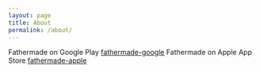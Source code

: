 ```yaml
---
layout: page
title: About
permalink: /about/
---
```


<!-- This is the base Jekyll theme. You can find out more info about customizing your Jekyll theme, as well as basic Jekyll usage documentation at [jekyllrb.com](https://jekyllrb.com/)

You can find the source code for Minima at GitHub:
[jekyll][jekyll-organization] /
[minima](https://github.com/jekyll/minima)

You can find the source code for Jekyll at GitHub:
[jekyll][jekyll-organization] /
[jekyll](https://github.com/jekyll/jekyll)


[jekyll-organization]: https://github.com/jekyll -->

Fathermade on Google Play [fathermade-google](https://play.google.com/store/apps/developer?id=FatherMade)
Fathermade on Apple App Store [fathermade-apple](https://apps.apple.com/al/developer/chansu-lee/id1353719642)